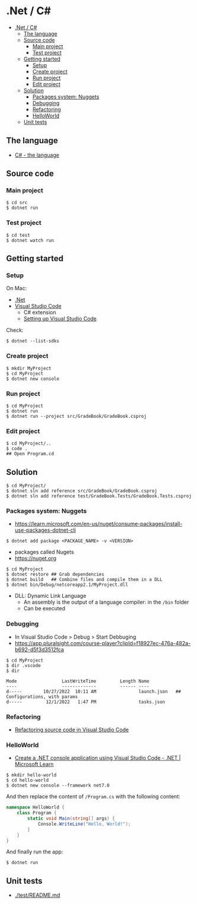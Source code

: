# .Net / C#

- [.Net / C#](#net--c)
  - [The language](#the-language)
  - [Source code](#source-code)
    - [Main project](#main-project)
    - [Test project](#test-project)
  - [Getting started](#getting-started)
    - [Setup](#setup)
    - [Create project](#create-project)
    - [Run project](#run-project)
    - [Edit project](#edit-project)
  - [Solution](#solution)
    - [Packages system: Nuggets](#packages-system-nuggets)
    - [Debugging](#debugging)
    - [Refactoring](#refactoring)
    - [HelloWorld](#helloworld)
  - [Unit tests](#unit-tests)


## The language

- [C# - the language](./doc/csharp.md)

## Source code

### Main project

```shell
$ cd src
$ dotnet run
```

### Test project

```shell
$ cd test
$ dotnet watch run
```


## Getting started

### Setup

On Mac:

- [.Net](https://learn.microsoft.com/en-us/dotnet/core/install/macos)
- [Visual Studio Code]()
  - C# extension
  - [Setting up Visual Studio Code](https://code.visualstudio.com/docs/setup/setup-overview)

Check:

```shell
$ dotnet --list-sdks 
```


### Create project
```shell
$ mkdir MyProject
$ cd MyProject
$ dotnet new console
```

### Run project
```shell
$ cd MyProject
$ dotnet run
$ dotnet run --project src/GradeBook/GradeBook.csproj
```

### Edit project
```shell
$ cd MyProject/..
$ code .
## Open Program.cd
```

## Solution

```shell
$ cd MyProject/
$ dotnet sln add reference src/GradeBook/GradeBook.csproj
$ dotnet sln add reference test/GradeBook.Tests/GradeBook.Tests.csproj
```


### Packages system: Nuggets

- https://learn.microsoft.com/en-us/nuget/consume-packages/install-use-packages-dotnet-cli

```shell
$ dotnet add package <PACKAGE_NAME> -v <VERSION>
```

- packages called Nugets
- https://nuget.org
```shell
$ cd MyProject
$ dotnet restore ## Grab dependencies
$ dotnet build   ## Combine files and compile them in a DLL
$ dotnet bin/Debug/netcoreapp2.1/MyProject.dll
```
- DLL: Dynamic Link Language
    - An assembly is the output of a language compiler: in the `/bin` folder
    - Can be executed


### Debugging
- In Visual Studio Code > Debug > Start Debbuging
- https://app.pluralsight.com/course-player?clipId=f18927ec-476a-482a-b692-d5f3d3512fca
```shell
$ cd MyProject
$ dir .vscode
$ dir

Mode                 LastWriteTime         Length Name
----                 -------------         ------ ----
d-----        10/27/2022  10:11 AM                launch.json   ## Configurations, with params
d-----         12/1/2022   1:47 PM                tasks.json
```


### Refactoring

- [Refactoring source code in Visual Studio Code](https://code.visualstudio.com/docs/editor/refactoring)



### HelloWorld

- [Create a .NET console application using Visual Studio Code - .NET | Microsoft Learn](https://learn.microsoft.com/en-us/dotnet/core/tutorials/with-visual-studio-code?pivots=dotnet-7-0)

```shell
$ mkdir hello-world
$ cd hello-world
$ dotnet new console --framework net7.0
```

And then replace the content of `/Program.cs` with the following content:

```c#
namespace HelloWorld {
    class Program {
        static void Main(string[] args) {
            Console.WriteLine("Hello, World!");
        }
    }
}
```

And finally run the app:

```shell
$ dotnet run
```



## Unit tests

- [./test/README.md](./test/README.md)